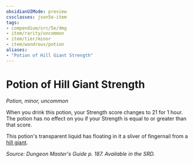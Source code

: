 ```yaml
---
obsidianUIMode: preview
cssclasses: json5e-item
tags:
- compendium/src/5e/dmg
- item/rarity/uncommon
- item/tier/minor
- item/wondrous/potion
aliases: 
- "Potion of Hill Giant Strength"
---
```

# Potion of Hill Giant Strength
*Potion, minor, uncommon*  


When you drink this potion, your Strength score changes to 21 for 1 hour. The potion has no effect on you if your Strength is equal to or greater than that score.

This potion's transparent liquid has floating in it a sliver of fingernail from a [hill giant](compendium/bestiary/giant/hill-giant.md).

*Source: Dungeon Master's Guide p. 187. Available in the SRD.*